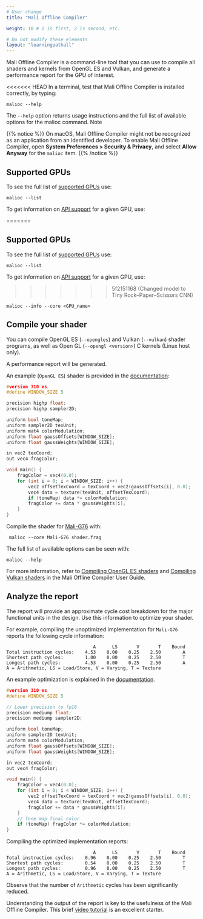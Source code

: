 ```yaml
---
# User change
title: "Mali Offline Compiler"

weight: 10 # 1 is first, 2 is second, etc.

# Do not modify these elements
layout: "learningpathall"
---
```

Mali Offline Compiler is a command-line tool that you can use to compile all shaders and kernels from OpenGL ES and Vulkan, and generate a performance report for the GPU of interest.

<<<<<<< HEAD
In a terminal, test that Mali Offline Compiler is installed correctly, by typing:

```
malioc --help
```

The `--help` option returns usage instructions and the full list of available options for the malioc command.
Note

{{% notice %}}
On macOS, Mali Offline Compiler might not be recognized as an application from an identified developer. To enable Mali Offline Compiler, open **System Preferences > Security & Privacy**, and select **Allow Anyway** for the `malioc` item.
{{% /notice %}}

## Supported GPUs

To see the full list of [supported GPUs](https://developer.arm.com/documentation/101863/latest/Platform-support/GPU-support) use:

```console
malioc --list
```

To get information on [API support](https://developer.arm.com/documentation/101863/latest/Platform-support/API-support) for a given GPU, use:

=======
## Supported GPUs

To see the full list of [supported GPUs](https://developer.arm.com/documentation/101863/latest/Platform-support/GPU-support) use:
```console
malioc --list
```
To get information on [API support](https://developer.arm.com/documentation/101863/latest/Platform-support/API-support) for a given GPU, use:
>>>>>>> 5f2151168 (Changed model to Tiny Rock–Paper–Scissors CNN)
```console
malioc --info --core <GPU_name>
```

## Compile your shader

You can compile OpenGL ES (`--opengles`) and Vulkan (`--vulkan`) shader programs, as well as Open GL (`--opengl <version>`) C kernels (Linux host only).

A performance report will be generated.

An example (`OpenGL ES`) shader is provided in the [documentation](https://developer.arm.com/documentation/102468/latest/Compile-your-shader):
```C
#version 310 es
#define WINDOW_SIZE 5

precision highp float;
precision highp sampler2D;

uniform bool toneMap;
uniform sampler2D texUnit;
uniform mat4 colorModulation;
uniform float gaussOffsets[WINDOW_SIZE];
uniform float gaussWeights[WINDOW_SIZE];

in vec2 texCoord;
out vec4 fragColor;

void main() {
	fragColor = vec4(0.0);
	for (int i = 0; i < WINDOW_SIZE; i++) {
		vec2 offsetTexCoord = texCoord + vec2(gaussOffsets[i], 0.0);
		vec4 data = texture(texUnit, offsetTexCoord);
		if (toneMap) data *= colorModulation;
		fragColor += data * gaussWeights[i];
    }
}
```

Compile the shader for [Mali-G76](https://developer.arm.com/Processors/Mali-G76) with:
```command
 malioc --core Mali-G76 shader.frag
```

The full list of available options can be seen with:
```console
malioc --help
```
For more information, refer to [Compiling OpenGL ES shaders](https://developer.arm.com/documentation/101863/latest/Using-Mali-Offline-Compiler/Compiling-OpenGL-ES-shaders) and [Compiling Vulkan shaders](https://developer.arm.com/documentation/101863/latest/Using-Mali-Offline-Compiler/Compiling-Vulkan-shaders) in the Mali Offline Compiler User Guide.

## Analyze the report

The report will provide an approximate cycle cost breakdown for the major functional units in the design. Use this information to optimize your shader.

For example, compiling the unoptimized implementation for `Mali-G76` reports the following cycle information:
```output
                                A      LS       V       T    Bound
Total instruction cycles:    4.53    0.00    0.25    2.50        A
Shortest path cycles:        1.00    0.00    0.25    2.50        T
Longest path cycles:         4.53    0.00    0.25    2.50        A
A = Arithmetic, LS = Load/Store, V = Varying, T = Texture
```

An example optimization is explained in the [documentation](https://developer.arm.com/documentation/102468/latest/Optimize-your-shader).
```C
#version 310 es
#define WINDOW_SIZE 5

// Lower precision to fp16
precision mediump float;
precision mediump sampler2D;

uniform bool toneMap;
uniform sampler2D texUnit;
uniform mat4 colorModulation;
uniform float gaussOffsets[WINDOW_SIZE];
uniform float gaussWeights[WINDOW_SIZE];

in vec2 texCoord;
out vec4 fragColor;

void main() {
	fragColor = vec4(0.0);
	for (int i = 0; i < WINDOW_SIZE; i++) {
		vec2 offsetTexCoord = texCoord + vec2(gaussOffsets[i], 0.0);
		vec4 data = texture(texUnit, offsetTexCoord);
		fragColor += data * gaussWeights[i];
    }
    // Tone map final color
	if (toneMap) fragColor *= colorModulation;
}
```
Compiling the optimized implementation reports:
```output
                                A      LS       V       T    Bound
Total instruction cycles:    0.96    0.00    0.25    2.50        T
Shortest path cycles:        0.54    0.00    0.25    2.50        T
Longest path cycles:         0.96    0.00    0.25    2.50        T
A = Arithmetic, LS = Load/Store, V = Varying, T = Texture
```
Observe that the number of `Arithmetic` cycles has been significantly reduced.

Understanding the output of the report is key to the usefulness of the Mali Offline Compiler. This brief [video tutorial](https://developer.arm.com/Additional%20Resources/Video%20Tutorials/Arm%20Mali%20GPU%20Training%20-%20EP3-5) is an excellent starter.
